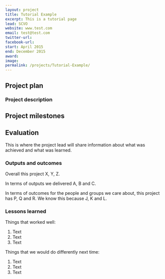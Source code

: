 ```yaml
---
layout: project
title: Tutorial Example
excerpt: This is a tutorial page
lead: SCVO
website: www.test.com
email: test@test.com
twitter-url: 
facebook-url: 
start: April 2015
end: December 2015
award:
image:
permalink: /projects/Tutorial-Example/ 
---
```


## Project plan


### Project description


## Project milestones


## Evaluation

This is where the project lead will share information about what was achieved and what was learned.

### Outputs and outcomes

Overall this project X, Y, Z.

In terms of outputs we delivered A, B and C.

In terms of outcomes for the people and groups we care about, this project has P, Q and R. We know this because J, K and L.

### Lessons learned

Things that worked well:

1. Text
2. Text
3. Text

Things that we would do differently next time:

1. Text
2. Text
3. Text
